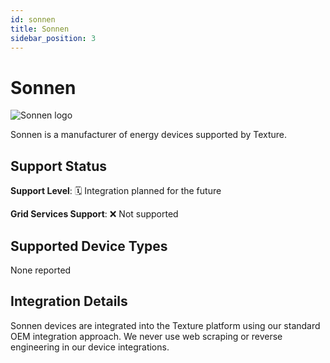 ```yaml
---
id: sonnen
title: Sonnen
sidebar_position: 3
---
```


# Sonnen

<div style={{ textAlign: 'center', margin: '20px 0' }}>
  <img 
    src="https://device.cms.texture.energy/logo/Sonnen%20Vector%20Icon.svg" 
    alt="Sonnen logo" 
    style={{ maxWidth: '200px', maxHeight: '150px' }}
  />
</div>

Sonnen is a manufacturer of energy devices supported by Texture.



## Support Status

**Support Level**: 🗓️ Integration planned for the future

**Grid Services Support**: ❌ Not supported

## Supported Device Types

None reported

## Integration Details

Sonnen devices are integrated into the Texture platform using our standard OEM integration approach. We never use web scraping or reverse engineering in our device integrations.




